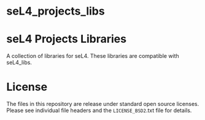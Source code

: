 # seL4_projects_libs

seL4 Projects Libraries
=======================

A collection of libraries for seL4. These libraries are compatible with seL4_libs. 


License
========

The files in this repository are release under standard open source licenses.
Please see individual file headers and the `LICENSE_BSD2`.txt file for details.
